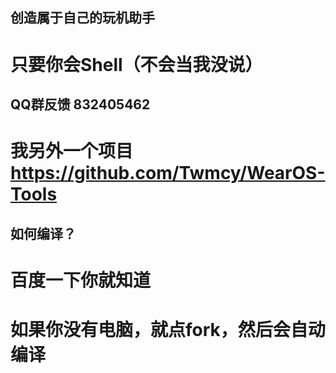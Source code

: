 ## 创造属于自己的玩机助手
# 只要你会Shell（不会当我没说）

## QQ群反馈 832405462
# 我另外一个项目 https://github.com/Twmcy/WearOS-Tools

## 如何编译？
# 百度一下你就知道
#  如果你没有电脑，就点fork，然后会自动编译
